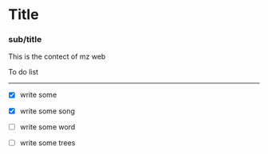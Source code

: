 # Title

### sub/title

This is the contect of mz web

To do list

---

- [x] write some 
- [x] write some song 
- [ ] write some word
- [ ] write some trees


